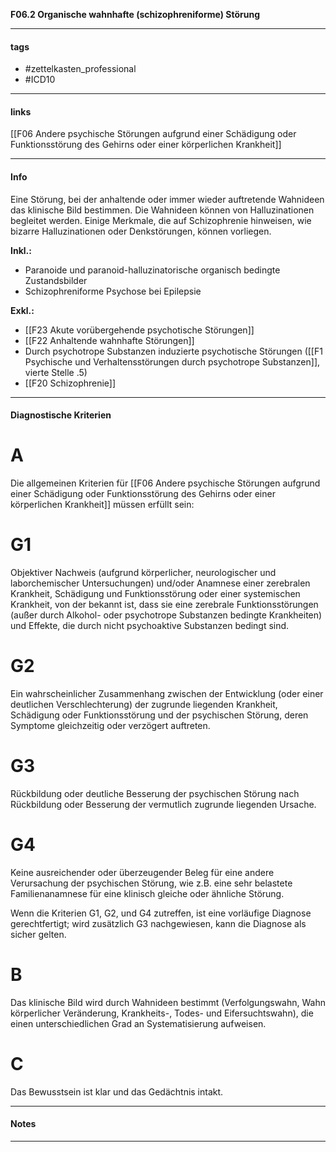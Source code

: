 __F06.2 Organische wahnhafte (schizophreniforme) Störung__

___________________________________________
#### tags

- #zettelkasten_professional
- #ICD10 
___________________________________________
#### links

[[F06 Andere psychische Störungen aufgrund einer Schädigung oder Funktionsstörung des Gehirns oder einer körperlichen Krankheit]]

___________________________________________
#### Info
Eine Störung, bei der anhaltende oder immer wieder auftretende Wahnideen das klinische Bild bestimmen. Die Wahnideen können von Halluzinationen begleitet werden. Einige Merkmale, die auf Schizophrenie hinweisen, wie bizarre Halluzinationen oder Denkstörungen, können vorliegen.

__Inkl.:__
- Paranoide und paranoid-halluzinatorische organisch bedingte Zustandsbilder  
- Schizophreniforme Psychose bei Epilepsie

__Exkl.:__
- [[F23 Akute vorübergehende psychotische Störungen]] 
- [[F22 Anhaltende wahnhafte Störungen]] 
- Durch psychotrope Substanzen induzierte psychotische Störungen ([[F1 Psychische und Verhaltensstörungen durch psychotrope Substanzen]], vierte Stelle .5)  
- [[F20 Schizophrenie]]
___________________________________________
#### Diagnostische Kriterien
# A
Die allgemeinen Kriterien für [[F06 Andere psychische Störungen aufgrund einer Schädigung oder Funktionsstörung des Gehirns oder einer körperlichen Krankheit]] müssen erfüllt sein:

# G1
Objektiver Nachweis (aufgrund körperlicher, neurologischer und laborchemischer Untersuchungen) und/oder Anamnese einer zerebralen Krankheit, Schädigung und Funktionsstörung oder einer systemischen Krankheit, von der bekannt ist, dass sie eine zerebrale Funktionsstörungen (außer durch Alkohol- oder psychotrope Substanzen bedingte Krankheiten) und Effekte, die durch nicht psychoaktive Substanzen bedingt sind.

# G2
Ein wahrscheinlicher Zusammenhang zwischen der Entwicklung (oder einer deutlichen Verschlechterung) der zugrunde liegenden Krankheit, Schädigung oder Funktionsstörung und der psychischen Störung, deren Symptome gleichzeitig oder verzögert auftreten.

# G3
Rückbildung oder deutliche Besserung der psychischen Störung nach Rückbildung oder Besserung der vermutlich zugrunde liegenden Ursache.

# G4
Keine ausreichender oder überzeugender Beleg für eine andere Verursachung der psychischen Störung, wie z.B. eine sehr belastete Familienanamnese für eine klinisch gleiche oder ähnliche Störung.

Wenn die Kriterien G1, G2, und G4 zutreffen, ist eine vorläufige Diagnose gerechtfertigt; wird zusätzlich G3 nachgewiesen, kann die Diagnose als sicher gelten.

# B
Das klinische Bild wird durch Wahnideen bestimmt (Verfolgungswahn, Wahn körperlicher Veränderung, Krankheits-, Todes- und Eifersuchtswahn), die einen unterschiedlichen Grad an Systematisierung aufweisen.

# C
Das Bewusstsein ist klar und das Gedächtnis intakt.
___________________________________________
#### Notes

___________________________________________


